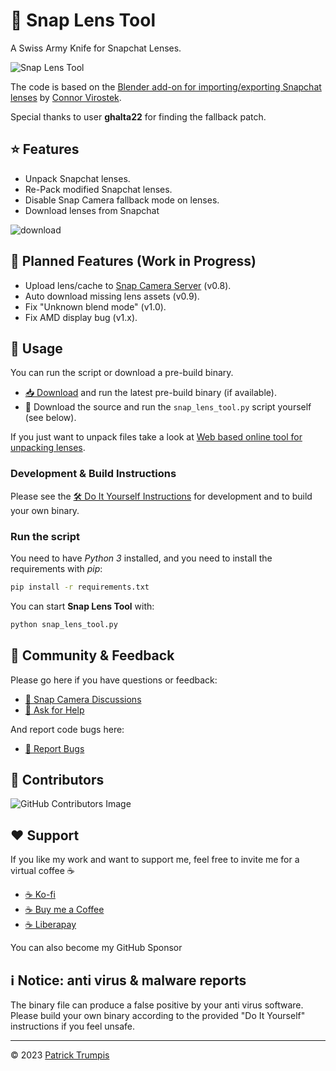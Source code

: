 # 👻 Snap Lens Tool

A Swiss Army Knife for Snapchat Lenses.

![Snap Lens Tool](https://github.com/ptrumpis/snap-lens-tool/assets/116500225/5210ef82-0239-481e-89c6-c59fe0f05bd9)

The code is based on the [Blender add-on for importing/exporting Snapchat lenses](https://github.com/cvirostek/snapchat-lens-blender-io) by [Connor Virostek](https://github.com/cvirostek).

Special thanks to user **ghalta22** for finding the fallback patch.

## ⭐ Features
- Unpack Snapchat lenses.
- Re-Pack modified Snapchat lenses.
- Disable Snap Camera fallback mode on lenses.
- Download lenses from Snapchat

![download](https://github.com/ptrumpis/snap-lens-tool/assets/116500225/3db4d46f-7d37-47bf-b4c5-8cba07687bad)

## 🚧 Planned Features (Work in Progress)
- Upload lens/cache to [Snap Camera Server](https://github.com/ptrumpis/snap-camera-server) (v0.8).
- Auto download missing lens assets (v0.9).
- Fix "Unknown blend mode" (v1.0).
- Fix AMD display bug (v1.x).

## 🚀 Usage
You can run the script or download a pre-build binary.

- [📥 Download](https://github.com/ptrumpis/snap-lens-tool/releases/latest) and run the latest pre-build binary (if available).
- 📜 Download the source and run the `snap_lens_tool.py` script yourself (see below).

If you just want to unpack files take a look at [Web based online tool for unpacking lenses](https://ptrumpis.github.io/snap-lens-file-extractor/).

### Development & Build Instructions
Please see the [🛠️ Do It Yourself Instructions](docs/DO_IT_YOURSELF.md) for development and to build your own binary.

### Run the script
You need to have *Python 3* installed, and you need to install the requirements with *pip*:
```sh
pip install -r requirements.txt
```

You can start **Snap Lens Tool** with:
```sh
python snap_lens_tool.py
```

## 💬 Community & Feedback
Please go here if you have questions or feedback:
- [💬 Snap Camera Discussions](https://github.com/ptrumpis/snap-camera-server/discussions)
- [🙏 Ask for Help](https://github.com/ptrumpis/snap-camera-server/discussions/categories/q-a)

And report code bugs here:
- [🐛 Report Bugs](https://github.com/ptrumpis/snap-lens-tool/issues)

## 🤝 Contributors
![GitHub Contributors Image](https://contrib.rocks/image?repo=ptrumpis/snap-lens-tool)

## ❤️ Support
If you like my work and want to support me, feel free to invite me for a virtual coffee ☕

- [☕ Ko-fi](https://ko-fi.com/ptrumpis)
- [☕ Buy me a Coffee](https://www.buymeacoffee.com/ptrumpis)
- [☕ Liberapay](https://liberapay.com/ptrumpis/)

You can also become my GitHub Sponsor

## ℹ️ Notice: anti virus & malware reports
The binary file can produce a false positive by your anti virus software.
Please build your own binary according to the provided "Do It Yourself" instructions if you feel unsafe.

---

© 2023 [Patrick Trumpis](https://github.com/ptrumpis)
